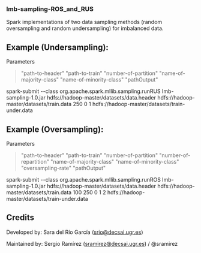 ### Imb-sampling-ROS_and_RUS
Spark implementations of two data sampling methods (random oversampling and random undersampling) for imbalanced data.


## Example (Undersampling):

Parameters 
>	"path-to-header"
>	"path-to-train"
>	"number-of-partition"
>	"name-of-majority-class"
>	"name-of-minority-class"
>	"pathOutput"


spark-submit --class org.apache.spark.mllib.sampling.runRUS Imb-sampling-1.0.jar hdfs://hadoop-master/datasets/data.header hdfs://hadoop-master/datasets/train.data 250 0 1 hdfs://hadoop-master/datasets/train-under.data

## Example (Oversampling):


Parameters 
>	"path-to-header"
>	"path-to-train"
>	"number-of-partition"
>	"number-of-repartition"
>	"name-of-majority-class"
>	"name-of-minority-class"
>	"oversampling-rate"
>	"pathOutput"


spark-submit --class org.apache.spark.mllib.sampling.runROS Imb-sampling-1.0.jar hdfs://hadoop-master/datasets/data.header hdfs://hadoop-master/datasets/train.data 100 250 0 1 2 hdfs://hadoop-master/datasets/train-under.data

## Credits

Developed by: Sara del Río García (srio@decsai.ugr.es)

Maintained by: Sergio Ramírez (sramirez@decsai.ugr.es) / @sramirez
